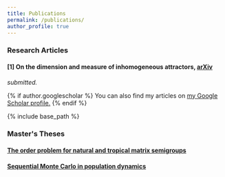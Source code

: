 ```yaml
---
title: Publications
permalink: /publications/
author_profile: true
---
```


### Research Articles

#### [1] On the dimension and measure of inhomogeneous attractors, [arXiv](https://arxiv.org/abs/1805.00887)  
*submitted.*

{% if author.googlescholar %}
  You can also find my articles on <u><a href="{{author.googlescholar}}">my Google Scholar profile</a>.</u>
{% endif %}

{% include base_path %}


### Master's Theses

#### [The order problem for natural and tropical matrix semigroups](https://stuartburrell.github.io/stuartburrell/files/gapthesis.pdf)  

#### [Sequential Monte Carlo in population dynamics](https://stuartburrell.github.io/stuartburrell/files/smcthesis.pdf)  
